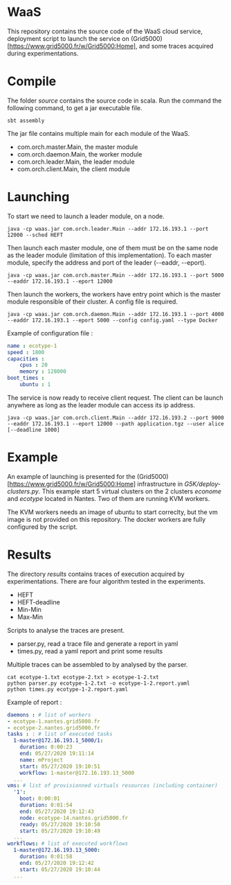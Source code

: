 # WaaS

This repository contains the source code of the WaaS cloud service,
deployment script to launch the service on
(Grid5000)[https://www.grid5000.fr/w/Grid5000:Home], and some traces
acquired during experimentations.

# Compile 

The folder *source* contains the source code in scala. Run the command the following command, to get a jar executable file.

```
sbt assembly
```

The jar file contains multiple main for each module of the WaaS.
- com.orch.master.Main, the master module
- com.orch.daemon.Main, the worker module
- com.orch.leader.Main, the leader module
- com.orch.client.Main, the client module

# Launching

To start we need to launch a leader module, on a node.

```
java -cp waas.jar com.orch.leader.Main --addr 172.16.193.1 --port 12000 --sched HEFT
```

Then launch each master module, one of them must be on the same node as the leader module (limitation of this implementation). To each master module, specify the address and port of the leader (--eaddr, --eport).

```
java -cp waas.jar com.orch.master.Main --addr 172.16.193.1 --port 5000 --eaddr 172.16.193.1 --eport 12000
```

Then launch the workers, the workers have entry point which is the master module responsible of their cluster. A config file is required. 

```
java -cp waas.jar com.orch.daemon.Main --addr 172.16.193.1 --port 4000 --eaddr 172.16.193.1 --eport 5000 --config config.yaml --type Docker
```

Example of configuration file : 
```yaml
name : ecotype-1
speed : 1800
capacities :
    cpus : 20
    memory : 128000
boot_times :
    ubuntu : 1
```

The service is now ready to receive client request. The client can be launch anywhere as long as the leader module can access its ip address.

```
java -cp waas.jar com.orch.client.Main --addr 172.16.193.2 --port 9000 --eaddr 172.16.193.1 --eport 12000 --path application.tgz --user alice [--deadline 1000]
````

# Example 

An example of launching is presented for the (Grid5000)[https://www.grid5000.fr/w/Grid5000:Home] infrastructure in *G5K/deploy-clusters.py*. This example start 5 virtual clusters on the 2 clusters *econome* and *ecotype* located in Nantes. Two of them are running KVM workers.

The KVM workers needs an image of ubuntu to start correclty, but the vm image is not provided on this repository. The docker workers are fully configured by the script.

# Results 

The directory *results* contains traces of execution acquired by experimentations. There are four algorithm tested in the experiments.
- HEFT
- HEFT-deadline
- Min-Min
- Max-Min

Scripts to analyse the traces are present. 
- parser.py, read a trace file and generate a report in yaml
- times.py, read a yaml report and print some results


Multiple traces can be assembled to by analysed by the parser.

```
cat ecotype-1.txt ecotype-2.txt > ecotype-1-2.txt
python parser.py ecotype-1-2.txt -o ecotype-1-2.report.yaml
python times.py ecotype-1-2.report.yaml
```

Example of report : 
```yaml
daemons : # list of workers
- ecotype-1.nantes.grid5000.fr
- ecotype-2.nantes.grid5000.fr
tasks : : # list of executed tasks
  1-master@172.16.193.1_5000/1:
    duration: 0:00:23
    end: 05/27/2020 19:11:14
    name: mProject
    start: 05/27/2020 19:10:51
    workflow: 1-master@172.16.193.13_5000
  ...
vms: # list of provisionned virtuals resources (including container)
  '1': 
    boot: 0:00:01
    duration: 0:01:54
    end: 05/27/2020 19:12:43
    node: ecotype-14.nantes.grid5000.fr
    ready: 05/27/2020 19:10:50
    start: 05/27/2020 19:10:49
  ...
workflows: # list of executed workflows
  1-master@172.16.193.13_5000:
    duration: 0:01:58
    end: 05/27/2020 19:12:42
    start: 05/27/2020 19:10:44
  ...
```
